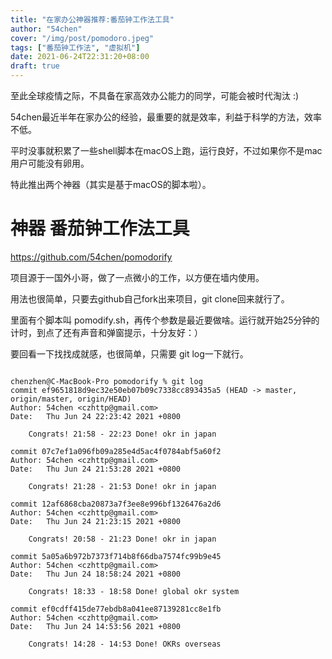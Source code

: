 ```yaml
---
title: "在家办公神器推荐:番茄钟工作法工具"
author: "54chen"
cover: "/img/post/pomodoro.jpeg"
tags: ["番茄钟工作法", "虚拟机"]
date: 2021-06-24T22:31:20+08:00
draft: true
---
```


至此全球疫情之际，不具备在家高效办公能力的同学，可能会被时代淘汰 :)

54chen最近半年在家办公的经验，最重要的就是效率，利益于科学的方法，效率不低。

平时没事就积累了一些shell脚本在macOS上跑，运行良好，不过如果你不是mac用户可能没有卵用。

<!--more-->

特此推出两个神器（其实是基于macOS的脚本啦）。

# 神器  番茄钟工作法工具

https://github.com/54chen/pomodorify

项目源于一国外小哥，做了一点微小的工作，以方便在墙内使用。

用法也很简单，只要去github自己fork出来项目，git clone回来就行了。

里面有个脚本叫 pomodify.sh，再传个参数是最近要做啥。运行就开始25分钟的计时，到点了还有声音和弹窗提示，十分友好：）

要回看一下找找成就感，也很简单，只需要 git log一下就行。

```shell

chenzhen@C-MacBook-Pro pomodorify % git log
commit ef9651818d9ec32e50eb07b09c7338cc893435a5 (HEAD -> master, origin/master, origin/HEAD)
Author: 54chen <czhttp@gmail.com>
Date:   Thu Jun 24 22:23:42 2021 +0800

    Congrats! 21:58 - 22:23 Done! okr in japan

commit 07c7ef1a096fb09a285e4d5ac4f0784abf5a60f2
Author: 54chen <czhttp@gmail.com>
Date:   Thu Jun 24 21:53:28 2021 +0800

    Congrats! 21:28 - 21:53 Done! okr in japan

commit 12af6868cba20873a7f3ee8e996bf1326476a2d6
Author: 54chen <czhttp@gmail.com>
Date:   Thu Jun 24 21:23:15 2021 +0800

    Congrats! 20:58 - 21:23 Done! okr in japan

commit 5a05a6b972b7373f714b8f66dba7574fc99b9e45
Author: 54chen <czhttp@gmail.com>
Date:   Thu Jun 24 18:58:24 2021 +0800

    Congrats! 18:33 - 18:58 Done! global okr system

commit ef0cdff415de77ebdb8a041ee87139281cc8e1fb
Author: 54chen <czhttp@gmail.com>
Date:   Thu Jun 24 14:53:56 2021 +0800

    Congrats! 14:28 - 14:53 Done! OKRs overseas

```


